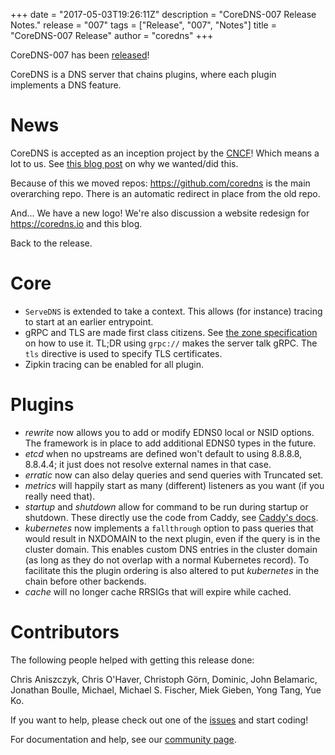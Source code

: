 +++
date = "2017-05-03T19:26:11Z"
description = "CoreDNS-007 Release Notes."
release = "007"
tags = ["Release", "007", "Notes"]
title = "CoreDNS-007 Release"
author = "coredns"
+++

CoreDNS-007 has been [released](https://github.com/coredns/coredns/releases/tag/v007)!

CoreDNS is a DNS server that chains plugins, where each plugin implements a DNS feature.

# News

CoreDNS is accepted as an inception project by the [CNCF](https://cncf.io)! Which means a lot to us.
See [this blog post](/2017/03/02/why-cncf-for-coredns/) on why we wanted/did this.

Because of this we moved repos: <https://github.com/coredns> is the main overarching repo. There is
an automatic redirect in place from the old repo.

And... We have a new logo! We're also discussion a website redesign for <https://coredns.io> and
this blog.

Back to the release.

# Core

* `ServeDNS` is extended to take a context. This allows (for instance) tracing to start at an earlier entrypoint.
* gRPC and TLS are made first class citizens. See [the zone
  specification](https://github.com/coredns/coredns/blob/master/README.md#zone-specification) on how
  to use it. TL;DR using `grpc://` makes the server talk gRPC. The `tls` directive is used to
  specify TLS certificates.
* Zipkin tracing can be enabled for all plugin.

# Plugins

* *rewrite* now allows you to add or modify EDNS0 local or NSID options. The framework is in place to add additional EDNS0 types in the future.
* *etcd* when no upstreams are defined won't default to using 8.8.8.8, 8.8.4.4; it just does not resolve external names in that case.
* *erratic* now can also delay queries and send queries with Truncated set.
* *metrics* will happily start as many (different) listeners as you want (if you really need that).
* *startup* and *shutdown* allow for command to be run during startup or shutdown. These directly use the code from Caddy, see [Caddy's docs](https://caddyserver.com/docs/startup).
* *kubernetes* now implements a `fallthrough` option to pass queries that would result in NXDOMAIN
  to the next plugin, even if the query is in the cluster domain. This enables custom DNS
  entries in the cluster domain (as long as they do not overlap with a normal Kubernetes record). To
  facilitate this the plugin ordering is also altered to put *kubernetes* in the chain before
  other backends.
* *cache* will no longer cache RRSIGs that will expire while cached.

# Contributors

The following people helped with getting this release done:

Chris Aniszczyk,
Chris O'Haver,
Christoph Görn,
Dominic,
John Belamaric,
Jonathan Boulle,
Michael,
Michael S. Fischer,
Miek Gieben,
Yong Tang,
Yue Ko.

If you want to help, please check out one of the [issues](https://github.com/coredns/coredns/issues/)
and start coding!

For documentation and help, see our [community page](https://coredns.io/community/).
